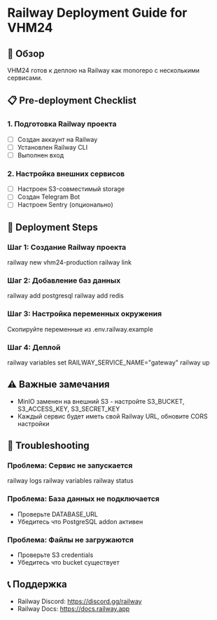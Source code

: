 # Railway Deployment Guide for VHM24

## 🎯 Обзор

VHM24 готов к деплою на Railway как monorepo с несколькими сервисами.

## 📋 Pre-deployment Checklist

### 1. Подготовка Railway проекта
- [ ] Создан аккаунт на Railway
- [ ] Установлен Railway CLI
- [ ] Выполнен вход

### 2. Настройка внешних сервисов
- [ ] Настроен S3-совместимый storage
- [ ] Создан Telegram Bot
- [ ] Настроен Sentry (опционально)

## 🚀 Deployment Steps

### Шаг 1: Создание Railway проекта
railway new vhm24-production
railway link

### Шаг 2: Добавление баз данных
railway add postgresql
railway add redis

### Шаг 3: Настройка переменных окружения
Скопируйте переменные из .env.railway.example

### Шаг 4: Деплой
railway variables set RAILWAY_SERVICE_NAME="gateway"
railway up

## ⚠️ Важные замечания

- MinIO заменен на внешний S3 - настройте S3_BUCKET, S3_ACCESS_KEY, S3_SECRET_KEY
- Каждый сервис будет иметь свой Railway URL, обновите CORS настройки

## 🔧 Troubleshooting

### Проблема: Сервис не запускается
railway logs
railway variables
railway status

### Проблема: База данных не подключается
- Проверьте DATABASE_URL
- Убедитесь что PostgreSQL addon активен

### Проблема: Файлы не загружаются
- Проверьте S3 credentials
- Убедитесь что bucket существует

## 📞 Поддержка

- Railway Discord: https://discord.gg/railway
- Railway Docs: https://docs.railway.app
